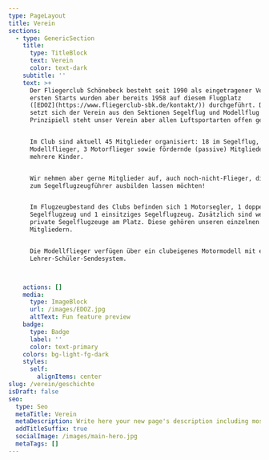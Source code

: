 ```yaml
---
type: PageLayout
title: Verein
sections:
  - type: GenericSection
    title:
      type: TitleBlock
      text: Verein
      color: text-dark
    subtitle: ''
    text: >+
      Der Fliegerclub Schönebeck besteht seit 1990 als eingetragener Verein. Die
      ersten Starts wurden aber bereits 1958 auf diesem Flugplatz
      ([EDOZ](https://www.fliegerclub-sbk.de/kontakt/)) durchgeführt. Derzeit
      setzt sich der Verein aus den Sektionen Segelflug und Modellflug zusammen.
      Prinzipiell steht unser Verein aber allen Luftsportarten offen gegenüber.


      Im Club sind aktuell 45 Mitglieder organisiert: 18 im Segelflug, 24
      Modellflieger, 3 Motorflieger sowie fördernde (passive) Mitglieder und
      mehrere Kinder.


      Wir nehmen aber gerne Mitglieder auf, auch noch-nicht-Flieger, die sich
      zum Segelflugzeugführer ausbilden lassen möchten!


      Im Flugzeugbestand des Clubs befinden sich 1 Motorsegler, 1 doppelsitziges
      Segelflugzeug und 1 einsitziges Segelflugzeug. Zusätzlich sind weitere 2
      private Segelflugzeuge am Platz. Diese gehören unseren einzelnen
      Mitgliedern.


      Die Modellflieger verfügen über ein clubeigenes Motormodell mit einem
      Lehrer-Schüler-Sendesystem.



    actions: []
    media:
      type: ImageBlock
      url: /images/EDOZ.jpg
      altText: Fun feature preview
    badge:
      type: Badge
      label: ''
      color: text-primary
    colors: bg-light-fg-dark
    styles:
      self:
        alignItems: center
slug: /verein/geschichte
isDraft: false
seo:
  type: Seo
  metaTitle: Verein
  metaDescription: Write here your new page's description including most relevant keywords.
  addTitleSuffix: true
  socialImage: /images/main-hero.jpg
  metaTags: []
---
```

